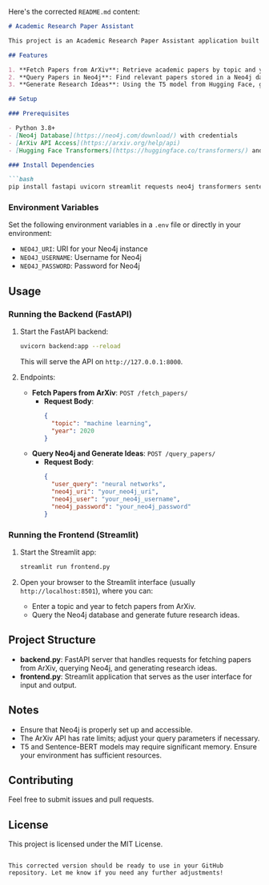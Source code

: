 Here's the corrected `README.md` content:

```markdown
# Academic Research Paper Assistant

This project is an Academic Research Paper Assistant application built with FastAPI (for the backend) and Streamlit (for the frontend). It allows users to search for academic papers on ArXiv by topic and year and to query a Neo4j database for similar papers. The application also generates research ideas based on the content of the retrieved papers.

## Features

1. **Fetch Papers from ArXiv**: Retrieve academic papers by topic and year from the ArXiv API.
2. **Query Papers in Neo4j**: Find relevant papers stored in a Neo4j database using a Sentence-BERT model to compute semantic similarity.
3. **Generate Research Ideas**: Using the T5 model from Hugging Face, generate future research ideas based on the content of similar papers.

## Setup

### Prerequisites

- Python 3.8+
- [Neo4j Database](https://neo4j.com/download/) with credentials
- [ArXiv API Access](https://arxiv.org/help/api)
- [Hugging Face Transformers](https://huggingface.co/transformers/) and [Sentence-BERT](https://www.sbert.net/) models

### Install Dependencies

```bash
pip install fastapi uvicorn streamlit requests neo4j transformers sentence-transformers beautifulsoup4
```

### Environment Variables

Set the following environment variables in a `.env` file or directly in your environment:

- `NEO4J_URI`: URI for your Neo4j instance
- `NEO4J_USERNAME`: Username for Neo4j
- `NEO4J_PASSWORD`: Password for Neo4j

## Usage

### Running the Backend (FastAPI)

1. Start the FastAPI backend:

   ```bash
   uvicorn backend:app --reload
   ```

   This will serve the API on `http://127.0.0.1:8000`.

2. Endpoints:

   - **Fetch Papers from ArXiv**: `POST /fetch_papers/`
     - **Request Body**:
       ```json
       {
         "topic": "machine learning",
         "year": 2020
       }
       ```
   - **Query Neo4j and Generate Ideas**: `POST /query_papers/`
     - **Request Body**:
       ```json
       {
         "user_query": "neural networks",
         "neo4j_uri": "your_neo4j_uri",
         "neo4j_user": "your_neo4j_username",
         "neo4j_password": "your_neo4j_password"
       }
       ```

### Running the Frontend (Streamlit)

1. Start the Streamlit app:

   ```bash
   streamlit run frontend.py
   ```

2. Open your browser to the Streamlit interface (usually `http://localhost:8501`), where you can:
   - Enter a topic and year to fetch papers from ArXiv.
   - Query the Neo4j database and generate future research ideas.

## Project Structure

- **backend.py**: FastAPI server that handles requests for fetching papers from ArXiv, querying Neo4j, and generating research ideas.
- **frontend.py**: Streamlit application that serves as the user interface for input and output.

## Notes

- Ensure that Neo4j is properly set up and accessible.
- The ArXiv API has rate limits; adjust your query parameters if necessary.
- T5 and Sentence-BERT models may require significant memory. Ensure your environment has sufficient resources.

## Contributing

Feel free to submit issues and pull requests.

## License

This project is licensed under the MIT License.
```

This corrected version should be ready to use in your GitHub repository. Let me know if you need any further adjustments!
